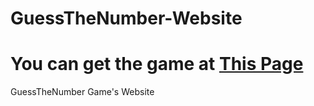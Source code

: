 # GuessTheNumber-Website
# You can get the game at [This Page](https://github.com/AndyOctopus/GuessTheNumber)
GuessTheNumber Game's Website
